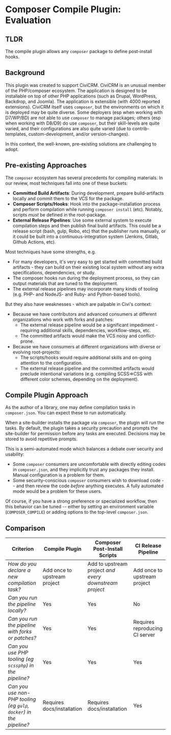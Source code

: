 # Composer Compile Plugin: Evaluation

## TLDR

The compile plugin allows any `composer` package to define post-install hooks.

## Background

This plugin was created to support CiviCRM.  CiviCRM is an unusual member of the PHP/composer ecosystem.  The
application is designed to be installable on top of other PHP applications (such as Drupal, WordPress, Backdrop, and
Joomla).  The application is extensible (with 4000 reported extensions).  CiviCRM itself uses `composer`, but the
environments on which it is deployed may be quite diverse.  Some deployers (esp when working with D7/WP/BD) are not
able to use `composer` to manage packages; others (esp when working with D8/D9) do use `composer`, but their
skill-levels are quite varied, and their configurations are also quite varied (due to contrib-templates,
custom-development, and/or version-changes).

In this context, the well-known, pre-existing solutions are challenging to adopt.

## Pre-existing Approaches

The `composer` ecosystem has several precedents for compiling materials.  In our review, most techniques fall into one
of these buckets:

* __Committed Build Artifacts__: During development, prepare build-artifacts locally and commit them to the VCS
  for the package.
* __Composer Scripts/Hooks__: Hook into the package-installation process and perform compilation while running
  `composer install` (etc). Notably, scripts *must* be defined in the root-package.
* __External Release Pipelines__: Use some external system to execute compilation steps and then publish final build
  artifacts.  This could be a release script (bash, gulp, Robo, etc) that the publisher runs manually, or it could be
  built into a continuous-integration system (Jenkins, Gitlab, Github Actions, etc).

Most techniques have some strengths, e.g.

* For many developers, it's very easy to get started with committed build artifacts - they can build on their
  existing local system without any extra specifications, dependencies, or study.
* The composer hooks run during the deployment process, so they can output materials that are tuned to
  the deployment.
* The external release pipelines may incorporate many kinds of tooling (e.g. PHP- and NodeJS- and Ruby-
  and Python-based tools).

But they also have weaknesses - which are palpable in Civi's context:

* Because we have contributors and advanced consumers at different organizations who work with forks and patches:
    * The external release pipeline would be a significant impediment - requiring additional skills, dependencies, workflow-steps, etc.
    * The committed artifacts would make the VCS noisy and conflict-prone.
* Because we have consumers at different organizations with diverse or evolving root-projects:
    * The scripts/hooks would require additional skills and on-going attention to the configuration.
    * The external release pipeline and the committed artifacts would preclude intentional variations (e.g. compiling
      SCSS=>CSS with different color schemes, depending on the deployment).

## Compile Plugin Approach

As the author of a library, one may define compilation tasks in `composer.json`.  You can expect these to run
automatically.

When a site-builder installs the package via `composer`, the plugin will run the tasks.  By default, the plugin takes a
security precaution and prompts the site-builder for permission before any tasks are executed.  Decisions may be stored
to avoid repetitive prompts.

This is a semi-automated mode which balances a debate over security and usability:

* Some `composer` consumers are uncomfortable with directly editing codes in `composer.json`, and they implicitly trust
  any packages they install.  Manual configuration is a problem for them.
* Some security-conscious `composer` consumers wish to download code -- and then review the code *before* anything
  executes.  A fully automated mode would be a problem for these users.

Of course, if you have a strong preference or specialized workflow, then this behavior can be tuned -- either
by setting an environment variable (`COMPOSER_COMPILE`) or adding options to the top-level `composer.json`.

## Comparison

| __Criterion__ | __Compile Plugin__ | __Composer Post-Install Scripts__ | __CI Release Pipeline__ |
| -- | -- | -- | -- |
| _How do you declare a new compilation task?_                   | Add once to upstream project | Add to upstream project *and every downstream project* | Add once to upstream project |
| _Can you run the pipeline locally?_                            | Yes | Yes | No |
| _Can you run the pipeline with forks or patches?_              | Yes | Yes | Requires reproducing CI server |
| _Can you use PHP tooling (eg `scssphp`) in the pipeline?_      | Yes | Yes | Yes |
| _Can you use non-PHP tooling (eg `gulp`, `docker`) in the pipeline?_ | Requires docs/installation | Requires docs/installation | Yes |
